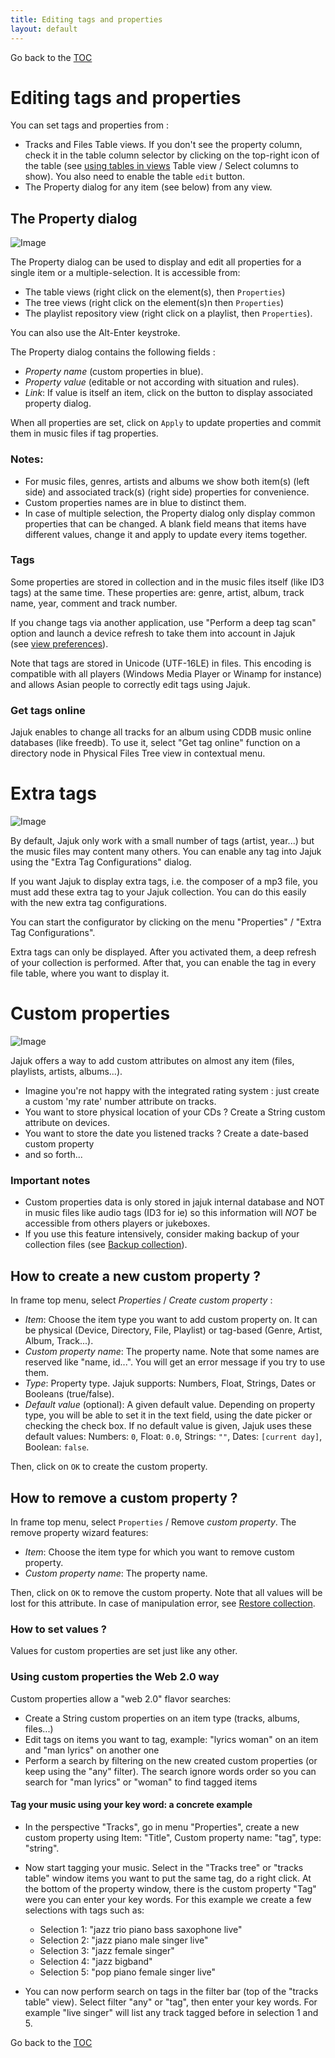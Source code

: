 ```yaml
---
title: Editing tags and properties
layout: default
---
```

Go back to the [TOC](/manual/main.html)

# Editing tags and properties
You can set tags and properties from :

- Tracks and Files Table views. If you don't see the property column, check it in the table column selector by clicking on the top-right icon of the table (see [using tables in views](using_tables_in_views.html) Table view / Select columns to show). You also need to enable the table ``edit`` button.
- The Property dialog for any item (see below) from any view.

## The Property dialog
![Image](/images/properties.png)

The Property dialog can be used to display and edit all properties for a single item or a multiple-selection. It is accessible from:

- The table views (right click on the element(s), then ``Properties``)
- The tree views (right click on the element(s)n then ``Properties``)
- The playlist repository view (right click on a playlist, then ``Properties``).

<div class='info'>You can also use the Alt-Enter keystroke.</div>

The Property dialog contains the following fields :

- _Property name_ (custom properties in blue).
- _Property value_ (editable or not according with situation and rules).
- _Link_: If value is itself an item, click on the button to display associated property dialog.

When all properties are set, click on ``Apply`` to update properties and commit them in music files if tag properties.

### Notes:
- For music files, genres, artists and albums we show both item(s) (left side) and associated track(s) (right side) properties for convenience.
- Custom properties names are in blue to distinct them.
- In case of multiple selection, the Property dialog only display common properties that can be changed. A blank field means that items have different values, change it and apply to update every items together.

### Tags
Some properties are stored in collection and in the music files itself (like ID3 tags) at the same time. These properties are: genre, artist, album, track name, year, comment and track number.

If you change tags via another application, use "Perform a deep tag scan" option and launch a device refresh to take them into account in Jajuk (see [view preferences](view_preferences.html)).

Note that tags are stored in Unicode (UTF-16LE) in files. This encoding is compatible with all players (Windows Media Player or Winamp for instance) and allows Asian people to correctly edit tags using Jajuk.

### Get tags online
Jajuk enables to change all tracks for an album using CDDB music online databases (like freedb). To use it, select "Get tag online" function on a directory node in Physical Files Tree view in contextual menu.

# Extra tags
![Image](/images/Extra_tag_configurations.png)

By default, Jajuk only work with a small number of tags (artist, year...) but the music files may content many others. You can enable any tag into Jajuk using the "Extra Tag Configurations" dialog.

If you want Jajuk to display extra tags, i.e. the composer of a mp3 file, you must add these extra tag to your Jajuk collection. You can do this easily with the new extra tag configurations. 

You can start the configurator by clicking on the menu "Properties" / "Extra Tag Configurations".

Extra tags can only be displayed. After you activated them, a deep refresh of your collection is performed. After that, you can enable the tag in every file table, where you want to display it.

# Custom properties 
![Image](/images/custom_properties.png)

Jajuk offers a way to add custom attributes on almost any item (files, playlists, artists, albums...).

- Imagine you're not happy with the integrated rating system : just create a custom 'my rate' number attribute on tracks.
- You want to store physical location of your CDs ? Create a String custom attribute on devices.
- You want to store the date you listened tracks ? Create a date-based custom property
- and so forth...

### Important notes
- Custom properties data is only stored in jajuk internal database and NOT in music files like audio tags (ID3 for ie) so this information will *NOT* be accessible from others players or jukeboxes.
- If you use this feature intensively, consider making backup of your collection files (see [Backup collection](devices.html#collection-backup-and-restore)).

## How to create a new custom property ?
In frame top menu, select _Properties_ / _Create custom property_ :

- _Item_: Choose the item type you want to add custom property on. It can be physical (Device, Directory, File, Playlist) or tag-based (Genre, Artist, Album, Track...).
- _Custom property name_: The property name. Note that some names are reserved like "name, id...". You will get an error message if you try to use them.
- _Type_: Property type. Jajuk supports: Numbers, Float, Strings, Dates or Booleans (true/false).
- _Default value_ (optional): A given default value. Depending on property type, you will be able to set it in the text field, using the date picker or checking the check box. If no default value is given, Jajuk uses these default values: Numbers: ``0``, Float: ``0.0``, Strings: ``""``, Dates: ``[current day]``, Boolean: ``false``.

Then, click on ``OK`` to create the custom property.

## How to remove a custom property ?
In frame top menu, select ``Properties`` / Remove _custom property_. The remove property wizard features:

- _Item_: Choose the item type for which you want to remove custom property.
- _Custom property name_: The property name.

Then, click on ``OK`` to remove the custom property. Note that all values will be lost for this attribute. In case of manipulation error, see [Restore collection](devices.html#collection-backup-and-restore).

### How to set values ?
Values for custom properties are set just like any other.

### Using custom properties the Web 2.0 way
Custom properties allow a "web 2.0" flavor searches:
- Create a String custom properties on an item type (tracks, albums, files...)
- Edit tags on items you want to tag, example: "lyrics woman" on an item and "man lyrics" on another one
- Perform a search by filtering on the new created custom properties (or keep using the "any" filter). The search ignore words order so you can search for "man lyrics" or "woman" to find tagged items

#### Tag your music using your key word: a concrete example
- In the perspective "Tracks", go in menu "Properties", create a new custom property using Item: "Title", Custom property name: "tag", type: "string".
- Now start tagging your music. Select in the "Tracks tree" or "tracks table" window items you want to put the same tag, do a right click. At the bottom of the property window, there is the custom property "Tag" were you can enter your key words. For this example we create a few selections with tags such as:
    - Selection 1: "jazz trio piano bass saxophone live"
    - Selection 2: "jazz piano male singer live"
    - Selection 3: "jazz female singer"
    - Selection 4: "jazz bigband"
    - Selection 5: "pop piano female singer live"

- You can now perform search on tags in the filter bar (top of the "tracks table" view). Select filter "any" or "tag", then enter your key words. For example "live singer" will list any track tagged before in selection 1 and 5.


Go back to the [TOC](/manual/main.html)